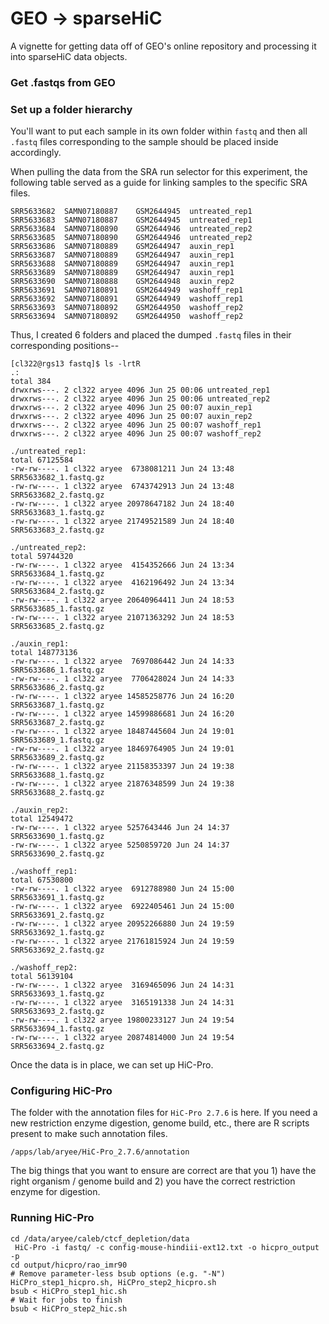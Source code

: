 <br><br>
# GEO -> sparseHiC

A vignette for getting data off of GEO's online repository and processing it into
sparseHiC data objects. 

### Get .fastqs from GEO



### Set up a folder hierarchy

You'll want to put each sample in its own folder within `fastq` and then all `.fastq`
files corresponding to the sample should be placed inside accordingly. 

When pulling the data from the SRA run selector for this experiment, the following table
served as a guide for linking samples to the specific SRA files.

```
SRR5633682	SAMN07180887	GSM2644945	untreated_rep1
SRR5633683	SAMN07180887	GSM2644945	untreated_rep1
SRR5633684	SAMN07180890	GSM2644946	untreated_rep2
SRR5633685	SAMN07180890	GSM2644946	untreated_rep2
SRR5633686	SAMN07180889	GSM2644947	auxin_rep1
SRR5633687	SAMN07180889	GSM2644947	auxin_rep1
SRR5633688	SAMN07180889	GSM2644947	auxin_rep1
SRR5633689	SAMN07180889	GSM2644947	auxin_rep1
SRR5633690	SAMN07180888	GSM2644948	auxin_rep2
SRR5633691	SAMN07180891	GSM2644949	washoff_rep1
SRR5633692	SAMN07180891	GSM2644949	washoff_rep1
SRR5633693	SAMN07180892	GSM2644950	washoff_rep2
SRR5633694	SAMN07180892	GSM2644950	washoff_rep2
```

Thus, I created 6 folders and placed the dumped `.fastq` files in their corresponding
positions--

```
[cl322@rgs13 fastq]$ ls -lrtR
.:
total 384
drwxrws---. 2 cl322 aryee 4096 Jun 25 00:06 untreated_rep1
drwxrws---. 2 cl322 aryee 4096 Jun 25 00:06 untreated_rep2
drwxrws---. 2 cl322 aryee 4096 Jun 25 00:07 auxin_rep1
drwxrws---. 2 cl322 aryee 4096 Jun 25 00:07 auxin_rep2
drwxrws---. 2 cl322 aryee 4096 Jun 25 00:07 washoff_rep1
drwxrws---. 2 cl322 aryee 4096 Jun 25 00:07 washoff_rep2

./untreated_rep1:
total 67125584
-rw-rw----. 1 cl322 aryee  6738081211 Jun 24 13:48 SRR5633682_1.fastq.gz
-rw-rw----. 1 cl322 aryee  6743742913 Jun 24 13:48 SRR5633682_2.fastq.gz
-rw-rw----. 1 cl322 aryee 20978647182 Jun 24 18:40 SRR5633683_1.fastq.gz
-rw-rw----. 1 cl322 aryee 21749521589 Jun 24 18:40 SRR5633683_2.fastq.gz

./untreated_rep2:
total 59744320
-rw-rw----. 1 cl322 aryee  4154352666 Jun 24 13:34 SRR5633684_1.fastq.gz
-rw-rw----. 1 cl322 aryee  4162196492 Jun 24 13:34 SRR5633684_2.fastq.gz
-rw-rw----. 1 cl322 aryee 20640964411 Jun 24 18:53 SRR5633685_1.fastq.gz
-rw-rw----. 1 cl322 aryee 21071363292 Jun 24 18:53 SRR5633685_2.fastq.gz

./auxin_rep1:
total 148773136
-rw-rw----. 1 cl322 aryee  7697086442 Jun 24 14:33 SRR5633686_1.fastq.gz
-rw-rw----. 1 cl322 aryee  7706428024 Jun 24 14:33 SRR5633686_2.fastq.gz
-rw-rw----. 1 cl322 aryee 14585258776 Jun 24 16:20 SRR5633687_1.fastq.gz
-rw-rw----. 1 cl322 aryee 14599886681 Jun 24 16:20 SRR5633687_2.fastq.gz
-rw-rw----. 1 cl322 aryee 18487445604 Jun 24 19:01 SRR5633689_1.fastq.gz
-rw-rw----. 1 cl322 aryee 18469764905 Jun 24 19:01 SRR5633689_2.fastq.gz
-rw-rw----. 1 cl322 aryee 21158353397 Jun 24 19:38 SRR5633688_1.fastq.gz
-rw-rw----. 1 cl322 aryee 21876348599 Jun 24 19:38 SRR5633688_2.fastq.gz

./auxin_rep2:
total 12549472
-rw-rw----. 1 cl322 aryee 5257643446 Jun 24 14:37 SRR5633690_1.fastq.gz
-rw-rw----. 1 cl322 aryee 5250859720 Jun 24 14:37 SRR5633690_2.fastq.gz

./washoff_rep1:
total 67530800
-rw-rw----. 1 cl322 aryee  6912788980 Jun 24 15:00 SRR5633691_1.fastq.gz
-rw-rw----. 1 cl322 aryee  6922405461 Jun 24 15:00 SRR5633691_2.fastq.gz
-rw-rw----. 1 cl322 aryee 20952266880 Jun 24 19:59 SRR5633692_1.fastq.gz
-rw-rw----. 1 cl322 aryee 21761815924 Jun 24 19:59 SRR5633692_2.fastq.gz

./washoff_rep2:
total 56139104
-rw-rw----. 1 cl322 aryee  3169465096 Jun 24 14:31 SRR5633693_1.fastq.gz
-rw-rw----. 1 cl322 aryee  3165191338 Jun 24 14:31 SRR5633693_2.fastq.gz
-rw-rw----. 1 cl322 aryee 19800233127 Jun 24 19:54 SRR5633694_1.fastq.gz
-rw-rw----. 1 cl322 aryee 20874814000 Jun 24 19:54 SRR5633694_2.fastq.gz
```

Once the data is in place, we can set up HiC-Pro. 

### Configuring HiC-Pro

The folder with the annotation files for `HiC-Pro 2.7.6` is here. If you need a new
restriction enzyme digestion, genome build, etc., there are R scripts present to make
such annotation files. 

```
/apps/lab/aryee/HiC-Pro_2.7.6/annotation
```

The big things that you want to ensure are correct are that you 1) have the right organism / genome build
and 2) you have the correct restriction enzyme for digestion. 

### Running HiC-Pro

```
cd /data/aryee/caleb/ctcf_depletion/data
 HiC-Pro -i fastq/ -c config-mouse-hindiii-ext12.txt -o hicpro_output -p
cd output/hicpro/rao_imr90
# Remove parameter-less bsub options (e.g. "-N") HiCPro_step1_hicpro.sh, HiCPro_step2_hicpro.sh  
bsub < HiCPro_step1_hic.sh 
# Wait for jobs to finish
bsub < HiCPro_step2_hic.sh
```

<br><br>